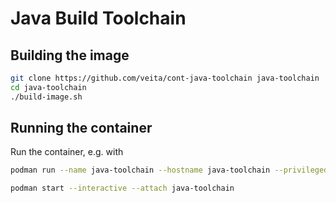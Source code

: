 # Java Build Toolchain

## Building the image

```bash
git clone https://github.com/veita/cont-java-toolchain java-toolchain
cd java-toolchain
./build-image.sh
```

## Running the container

Run the container, e.g. with

```bash
podman run --name java-toolchain --hostname java-toolchain --privileged -it --rm -v=./tmp:/qsk:rw -v=$HOME/.ssh:/root/.ssh:ro localhost/java-toolchain

podman start --interactive --attach java-toolchain
```
